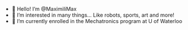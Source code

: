 - 👋 Hello! I’m @MaximiliMax
- 👀 I’m interested in many things... Like robots, sports, art and more!
- 🌱 I’m currently enrolled in the Mechatronics program at U of Waterloo
